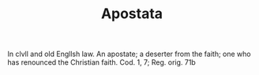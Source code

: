 ---
title: Apostata
letter: A
permalink: "/definitions/apostata.html"
body: In clvll and old Engllsh law. An apostate; a deserter from the faith; one who
  has renounced the Christian faith. Cod. 1, 7; Reg. orig. 71b
published_at: '2018-07-07'
layout: post
---